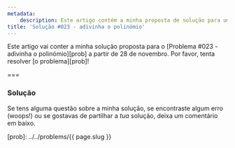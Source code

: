 ```yaml
---
metadata:
    description: Este artigo contém a minha proposta de solução para um dos problemas deste blogue.
title: 'Solução #023 - adivinha o polinómio'
---
```


Este artigo vai conter a minha solução proposta para o [Problema #023 - adivinha o polinómio][prob] a partir de 28 de novembro. Por favor, tenta resolver [o problema][prob]!
<!--Este artigo contém a minha solução proposta para o [Problema #023 - adivinha o polinómio][prob]. Por favor não leias esta solução se ainda não tentaste resolver [o problema][prob] a sério.-->

===

### Solução



Se tens alguma questão sobre a minha solução, se encontraste algum erro (woops!) ou se gostavas de partilhar a *tua* solução, deixa um comentário em baixo.

[prob]: ../../problems/{{ page.slug }}
